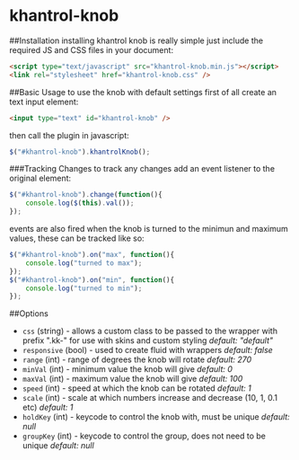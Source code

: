 khantrol-knob
=============



##Installation
installing khantrol knob is really simple just include the required JS and CSS files in your document:

```html
<script type="text/javascript" src="khantrol-knob.min.js"></script>
<link rel="stylesheet" href="khantrol-knob.css" />
```

##Basic Usage
to use the knob with default settings first of all create an text input element: 
```html
<input type="text" id="khantrol-knob" />
```

then call the plugin in javascript:
```javascript
$("#khantrol-knob").khantrolKnob();
```


###Tracking Changes
to track any changes add an event listener to the original element:
```javascript
$("#khantrol-knob").change(function(){
	console.log($(this).val());
});
```
events are also fired when the knob is turned to the minimun and maximum values, these can be tracked like so:
```javascript
$("#khantrol-knob").on("max", function(){
	console.log("turned to max");
});
$("#khantrol-knob").on("min", function(){
	console.log("turned to min");
});
```


##Options


- `css` (string) - allows a custom class to be passed to the wrapper with prefix ".kk-" for use with skins and custom styling _default: "default"_
- `responsive` (bool) - used to create fluid with wrappers _default: false_
- `range` (int) - range of degrees the knob will rotate _default: 270_
- `minVal` (int) - minimum value the knob will give _default: 0_
- `maxVal` (int) - maximum value the knob will give _default: 100_
- `speed` (int) - speed at which the knob can be rotated _default: 1_
- `scale` (int) - scale at which numbers increase and decrease (10, 1, 0.1 etc) _default: 1_
- `holdKey` (int) - keycode to control the knob with, must be unique _default: null_
- `groupKey` (int) - keycode to control the group, does not need to be unique _default: null_